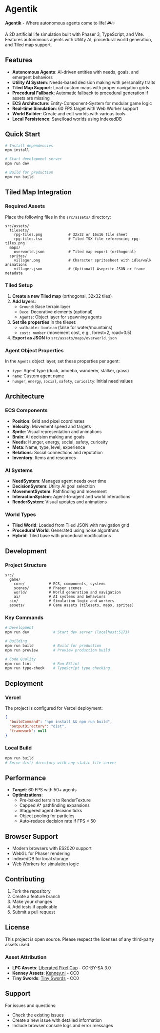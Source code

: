 # Agentik

**Agentik** - Where autonomous agents come to life! 🎮✨

A 2D artificial life simulation built with Phaser 3, TypeScript, and Vite. Features autonomous agents with Utility AI, procedural world generation, and Tiled map support.

## Features

- **Autonomous Agents**: AI-driven entities with needs, goals, and emergent behaviors
- **Utility AI System**: Needs-based decision making with personality traits
- **Tiled Map Support**: Load custom maps with proper navigation grids
- **Procedural Fallback**: Automatic fallback to procedural generation if assets are missing
- **ECS Architecture**: Entity-Component-System for modular game logic
- **Real-time Simulation**: 60 FPS target with Web Worker support
- **World Builder**: Create and edit worlds with various tools
- **Local Persistence**: Save/load worlds using IndexedDB

## Quick Start

```bash
# Install dependencies
npm install

# Start development server
npm run dev

# Build for production
npm run build
```

## Tiled Map Integration

### Required Assets

Place the following files in the `src/assets/` directory:

```
src/assets/
  tilesets/
    rpg-tiles.png            # 32x32 or 16x16 tile sheet
    rpg-tiles.tsx            # Tiled TSX file referencing rpg-tiles.png
  maps/
    overworld.json           # Tiled map export (orthogonal)
  sprites/
    villager.png             # Character spritesheet with idle/walk animations
    villager.json            # (Optional) Aseprite JSON or frame metadata
```

### Tiled Setup

1. **Create a new Tiled map** (orthogonal, 32x32 tiles)
2. **Add layers**:
   - `Ground`: Base terrain layer
   - `Deco`: Decorative elements (optional)
   - `Agents`: Object layer for spawning agents
3. **Set tile properties** in the tileset:
   - `walkable: boolean` (false for water/mountains)
   - `cost: number` (movement cost, e.g., forest=2, road=0.5)
4. **Export as JSON** to `src/assets/maps/overworld.json`

### Agent Object Properties

In the `Agents` object layer, set these properties per agent:

- `type`: Agent type (duck, amoeba, wanderer, stalker, grass)
- `name`: Custom agent name
- `hunger`, `energy`, `social`, `safety`, `curiosity`: Initial need values

## Architecture

### ECS Components

- **Position**: Grid and pixel coordinates
- **Velocity**: Movement speed and targets
- **Sprite**: Visual representation and animations
- **Brain**: AI decision making and goals
- **Needs**: Hunger, energy, social, safety, curiosity
- **Meta**: Name, type, level, experience
- **Relations**: Social connections and reputation
- **Inventory**: Items and resources

### AI Systems

- **NeedSystem**: Manages agent needs over time
- **DecisionSystem**: Utility AI goal selection
- **MovementSystem**: Pathfinding and movement
- **InteractionSystem**: Agent-to-agent and world interactions
- **RenderSystem**: Visual updates and animations

### World Types

- **Tiled World**: Loaded from Tiled JSON with navigation grid
- **Procedural World**: Generated using noise algorithms
- **Hybrid**: Tiled base with procedural modifications

## Development

### Project Structure

```
src/
  game/
    core/           # ECS, components, systems
    scenes/         # Phaser scenes
    world/          # World generation and navigation
    ai/             # AI systems and behaviors
  sim/              # Simulation logic and workers
  assets/           # Game assets (tilesets, maps, sprites)
```

### Key Commands

```bash
# Development
npm run dev           # Start dev server (localhost:5173)

# Building
npm run build         # Build for production
npm run preview       # Preview production build

# Code Quality
npm run lint          # Run ESLint
npm run type-check    # TypeScript type checking
```

## Deployment

### Vercel

The project is configured for Vercel deployment:

```json
{
  "buildCommand": "npm install && npm run build",
  "outputDirectory": "dist",
  "framework": null
}
```

### Local Build

```bash
npm run build
# Serve dist/ directory with any static file server
```

## Performance

- **Target**: 60 FPS with 50+ agents
- **Optimizations**:
  - Pre-baked terrain to RenderTexture
  - Capped A* pathfinding expansions
  - Staggered agent decision ticks
  - Object pooling for particles
  - Auto-reduce decision rate if FPS < 50

## Browser Support

- Modern browsers with ES2020 support
- WebGL for Phaser rendering
- IndexedDB for local storage
- Web Workers for simulation logic

## Contributing

1. Fork the repository
2. Create a feature branch
3. Make your changes
4. Add tests if applicable
5. Submit a pull request

## License

This project is open source. Please respect the licenses of any third-party assets used.

### Asset Attribution

- **LPC Assets**: [Liberated Pixel Cup](https://lpc.opengameart.org/) - CC-BY-SA 3.0
- **Kenney Assets**: [Kenney.nl](https://kenney.nl/) - CC0
- **Tiny Swords**: [Tiny Swords](https://opengameart.org/content/tiny-swords) - CC0

## Support

For issues and questions:
- Check the existing issues
- Create a new issue with detailed information
- Include browser console logs and error messages
